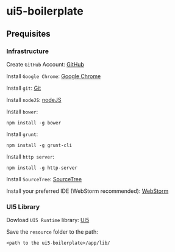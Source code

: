 ui5-boilerplate
===============

## Prequisites

### Infrastructure

Create `GitHub` Account: [GitHub](https://github.com/)

Install `Google Chrome`: [Google Chrome](http://www.google.ch/intl/de/chrome/browser/)

Install `git`: [Git](http://msysgit.github.io/)

Install `nodeJS`: [nodeJS](http://nodejs.org/)

Install `bower`:
```
npm install -g bower
```

Install `grunt`:
```
npm install -g grunt-cli
```

Install `http server`:
```
npm install -g http-server
```

Install `SourceTree`: [SourceTree](http://www.sourcetreeapp.com/)

Install your preferred IDE (WebStorm recommended): [WebStorm](http://www.jetbrains.com/webstorm/)

### UI5 Library

Dowload `UI5 Runtime` library: [UI5](http://sap.github.io/openui5/download.html/)

Save the `resource` folder to the path:
```
<path to the ui5-boilerplate>/app/lib/
```